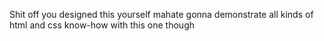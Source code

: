 Shit off you designed this yourself mahate
gonna demonstrate all kinds of html and css know-how with this one though